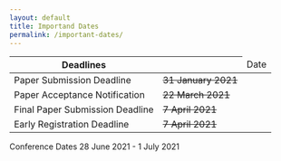 ```yaml
---
layout: default 
title: Importand Dates
permalink: /important-dates/
---
```


Deadlines | <td colspan=2> Date </td>
--------- | ------------------------------
Paper Submission Deadline | ~~31 January 2021~~ | 21 February 2021
Paper Acceptance Notification | ~~22 March 2021~~ | 6 April 2021
Final Paper Submission Deadline | ~~7 April 2021~~ | 23 April 2021
Early Registration Deadline | ~~7 April 2021~~ | 23 April 2021
Conference Dates <td colspan=2> 28 June 2021 - 1 July 2021 </td>
